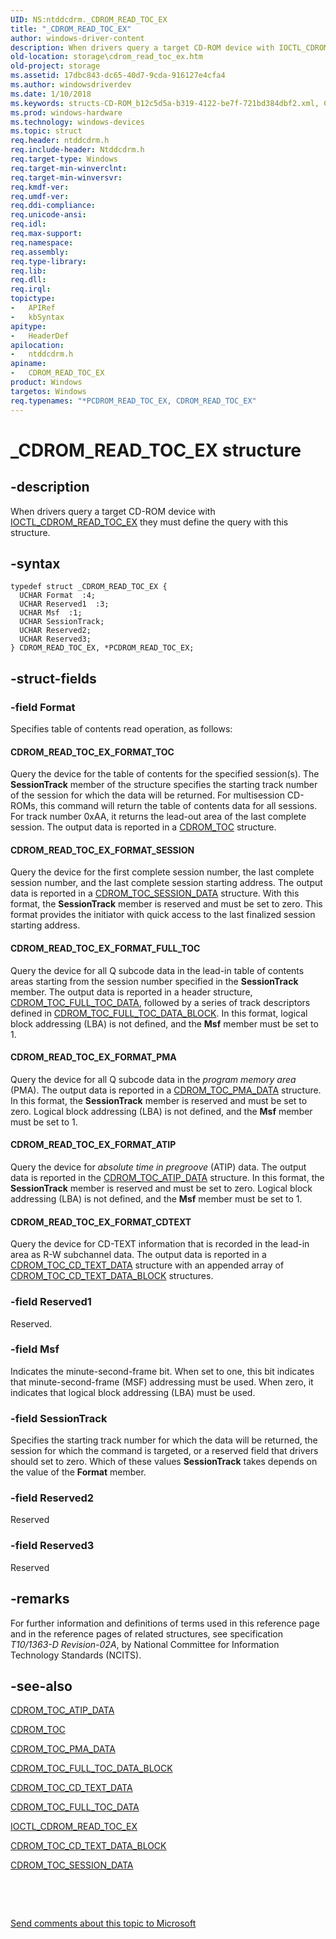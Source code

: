 ```yaml
---
UID: NS:ntddcdrm._CDROM_READ_TOC_EX
title: "_CDROM_READ_TOC_EX"
author: windows-driver-content
description: When drivers query a target CD-ROM device with IOCTL_CDROM_READ_TOC_EX they must define the query with this structure.
old-location: storage\cdrom_read_toc_ex.htm
old-project: storage
ms.assetid: 17dbc843-dc65-40d7-9cda-916127e4cfa4
ms.author: windowsdriverdev
ms.date: 1/10/2018
ms.keywords: structs-CD-ROM_b12c5d5a-b319-4122-be7f-721bd384dbf2.xml, CDROM_READ_TOC_EX structure [Storage Devices], storage.cdrom_read_toc_ex, _CDROM_READ_TOC_EX, PCDROM_READ_TOC_EX, CDROM_READ_TOC_EX, *PCDROM_READ_TOC_EX, ntddcdrm/PCDROM_READ_TOC_EX, ntddcdrm/CDROM_READ_TOC_EX, PCDROM_READ_TOC_EX structure pointer [Storage Devices]
ms.prod: windows-hardware
ms.technology: windows-devices
ms.topic: struct
req.header: ntddcdrm.h
req.include-header: Ntddcdrm.h
req.target-type: Windows
req.target-min-winverclnt: 
req.target-min-winversvr: 
req.kmdf-ver: 
req.umdf-ver: 
req.ddi-compliance: 
req.unicode-ansi: 
req.idl: 
req.max-support: 
req.namespace: 
req.assembly: 
req.type-library: 
req.lib: 
req.dll: 
req.irql: 
topictype:
-	APIRef
-	kbSyntax
apitype:
-	HeaderDef
apilocation:
-	ntddcdrm.h
apiname:
-	CDROM_READ_TOC_EX
product: Windows
targetos: Windows
req.typenames: "*PCDROM_READ_TOC_EX, CDROM_READ_TOC_EX"
---
```


# _CDROM_READ_TOC_EX structure


## -description


When drivers query a target CD-ROM device with <a href="..\ntddcdrm\ni-ntddcdrm-ioctl_cdrom_read_toc_ex.md">IOCTL_CDROM_READ_TOC_EX</a> they must define the query with this structure. 


## -syntax


````
typedef struct _CDROM_READ_TOC_EX {
  UCHAR Format  :4;
  UCHAR Reserved1  :3;
  UCHAR Msf  :1;
  UCHAR SessionTrack;
  UCHAR Reserved2;
  UCHAR Reserved3;
} CDROM_READ_TOC_EX, *PCDROM_READ_TOC_EX;
````


## -struct-fields




### -field Format

Specifies table of contents read operation, as follows:





#### CDROM_READ_TOC_EX_FORMAT_TOC

Query the device for the table of contents for the specified session(s). The <b>SessionTrack</b> member of the structure specifies the starting track number of the session for which the data will be returned. For multisession CD-ROMs, this command will return the table of contents data for all sessions. For track number 0xAA, it returns the lead-out area of the last complete session. The output data is reported in a <a href="..\ntddcdrm\ns-ntddcdrm-_cdrom_toc.md">CDROM_TOC</a> structure.





#### CDROM_READ_TOC_EX_FORMAT_SESSION

Query the device for the first complete session number, the last complete session number, and the last complete session starting address. The output data is reported in a <a href="..\ntddcdrm\ns-ntddcdrm-_cdrom_toc_session_data.md">CDROM_TOC_SESSION_DATA</a> structure. With this format, the <b>SessionTrack</b> member is reserved and must be set to zero. This format provides the initiator with quick access to the last finalized session starting address. 





#### CDROM_READ_TOC_EX_FORMAT_FULL_TOC

Query the device for all Q subcode data in the lead-in table of contents areas starting from the session number specified in the <b>SessionTrack</b> member. The output data is reported in a header structure, <a href="..\ntddcdrm\ns-ntddcdrm-_cdrom_toc_full_toc_data.md">CDROM_TOC_FULL_TOC_DATA</a>, followed by a series of track descriptors defined in <a href="..\ntddcdrm\ns-ntddcdrm-_cdrom_toc_full_toc_data_block.md">CDROM_TOC_FULL_TOC_DATA_BLOCK</a>. In this format, logical block addressing (LBA) is not defined, and the <b>Msf</b> member must be set to 1.





#### CDROM_READ_TOC_EX_FORMAT_PMA

Query the device for all Q subcode data in the <i>program memory area</i> (PMA). The output data is reported in a <a href="..\ntddcdrm\ns-ntddcdrm-_cdrom_toc_pma_data.md">CDROM_TOC_PMA_DATA</a> structure. In this format, the <b>SessionTrack</b> member is reserved and must be set to zero. Logical block addressing (LBA) is not defined, and the <b>Msf</b> member must be set to 1.





#### CDROM_READ_TOC_EX_FORMAT_ATIP

Query the device for <i>absolute time in pregroove</i> (ATIP) data. The output data is reported in the <a href="..\ntddcdrm\ns-ntddcdrm-_cdrom_toc_atip_data.md">CDROM_TOC_ATIP_DATA</a> structure. In this format, the <b>SessionTrack</b> member is reserved and must be set to zero. Logical block addressing (LBA) is not defined, and the <b>Msf</b> member must be set to 1.





#### CDROM_READ_TOC_EX_FORMAT_CDTEXT

Query the device for CD-TEXT information that is recorded in the lead-in area as R-W subchannel data. The output data is reported in a <a href="..\ntddcdrm\ns-ntddcdrm-_cdrom_toc_cd_text_data.md">CDROM_TOC_CD_TEXT_DATA</a> structure with an appended array of <a href="..\ntddcdrm\ns-ntddcdrm-_cdrom_toc_cd_text_data_block.md">CDROM_TOC_CD_TEXT_DATA_BLOCK</a> structures.


### -field Reserved1

Reserved. 


### -field Msf

Indicates the minute-second-frame bit. When set to one, this bit indicates that minute-second-frame (MSF) addressing must be used. When zero, it indicates that logical block addressing (LBA) must be used. 


### -field SessionTrack

Specifies the starting track number for which the data will be returned, the session for which the command is targeted, or a reserved field that drivers should set to zero. Which of these values <b>SessionTrack</b> takes depends on the value of the <b>Format</b> member. 


### -field Reserved2

Reserved


### -field Reserved3

Reserved


## -remarks



For further information and definitions of terms used in this reference page and in the reference pages of related structures, see specification <i>T10/1363-D Revision-02A</i>, by National Committee for Information Technology Standards (NCITS).




## -see-also

<a href="..\ntddcdrm\ns-ntddcdrm-_cdrom_toc_atip_data.md">CDROM_TOC_ATIP_DATA</a>



<a href="..\ntddcdrm\ns-ntddcdrm-_cdrom_toc.md">CDROM_TOC</a>



<a href="..\ntddcdrm\ns-ntddcdrm-_cdrom_toc_pma_data.md">CDROM_TOC_PMA_DATA</a>



<a href="..\ntddcdrm\ns-ntddcdrm-_cdrom_toc_full_toc_data_block.md">CDROM_TOC_FULL_TOC_DATA_BLOCK</a>



<a href="..\ntddcdrm\ns-ntddcdrm-_cdrom_toc_cd_text_data.md">CDROM_TOC_CD_TEXT_DATA</a>



<a href="..\ntddcdrm\ns-ntddcdrm-_cdrom_toc_full_toc_data.md">CDROM_TOC_FULL_TOC_DATA</a>



<a href="..\ntddcdrm\ni-ntddcdrm-ioctl_cdrom_read_toc_ex.md">IOCTL_CDROM_READ_TOC_EX</a>



<a href="..\ntddcdrm\ns-ntddcdrm-_cdrom_toc_cd_text_data_block.md">CDROM_TOC_CD_TEXT_DATA_BLOCK</a>



<a href="..\ntddcdrm\ns-ntddcdrm-_cdrom_toc_session_data.md">CDROM_TOC_SESSION_DATA</a>



 

 

<a href="mailto:wsddocfb@microsoft.com?subject=Documentation%20feedback [storage\storage]:%20CDROM_READ_TOC_EX structure%20 RELEASE:%20(1/10/2018)&amp;body=%0A%0APRIVACY STATEMENT%0A%0AWe use your feedback to improve the documentation. We don't use your email address for any other purpose, and we'll remove your email address from our system after the issue that you're reporting is fixed. While we're working to fix this issue, we might send you an email message to ask for more info. Later, we might also send you an email message to let you know that we've addressed your feedback.%0A%0AFor more info about Microsoft's privacy policy, see http://privacy.microsoft.com/en-us/default.aspx." title="Send comments about this topic to Microsoft">Send comments about this topic to Microsoft</a>

